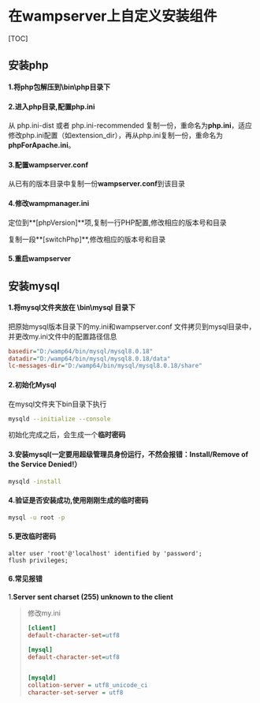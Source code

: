 # 在wampserver上自定义安装组件

[TOC]

## 安装php

#### 1.将php包解压到\bin\php目录下

#### 2.进入php目录,配置php.ini

从 php.ini-dist 或者 php.ini-recommended 复制一份，重命名为**php.ini**，适应修改php.ini配置（如extension_dir），再从php.ini复制一份，重命名为 **phpForApache.ini**。

#### 3.配置wampserver.conf

从已有的版本目录中复制一份**wampserver.conf**到该目录

#### 4.修改wampmanager.ini

定位到**[phpVersion]**项,复制一行PHP配置,修改相应的版本号和目录

复制一段**[switchPhp]**,修改相应的版本号和目录

#### 5.重启wampserver

## 安装mysql

#### 1.将mysql文件夹放在 \bin\mysql  目录下

把原始mysql版本目录下的my.ini和wampserver.conf 文件拷贝到mysql目录中，并更改my.ini文件中的配置路径信息

```ini
basedir="D:/wamp64/bin/mysql/mysql8.0.18"
datadir="D:/wamp64/bin/mysql/mysql8.0.18/data"
lc-messages-dir="D:/wamp64/bin/mysql/mysql8.0.18/share"
```

#### 2.初始化Mysql

在mysql文件夹下bin目录下执行

```bash
mysqld --initialize --console
```

初始化完成之后，会生成一个**临时密码**

#### 3.安装mysql(一定要用超级管理员身份运行，不然会报错：Install/Remove of the Service Denied!）

```bash
mysqld -install
```

#### 4.验证是否安装成功,使用刚刚生成的临时密码

```bash
mysql -u root -p
```

#### 5.更改临时密码

```mysql
alter user 'root'@'localhost' identified by 'password';
flush privileges;
```

#### 6.常见报错

1.**Server sent charset (255) unknown to the client**

> 修改my.ini
>
> ```ini
> [client]
> default-character-set=utf8
> 
> [mysql]
> default-character-set=utf8
> 
> 
> [mysqld]
> collation-server = utf8_unicode_ci
> character-set-server = utf8
> ```
>
> 

